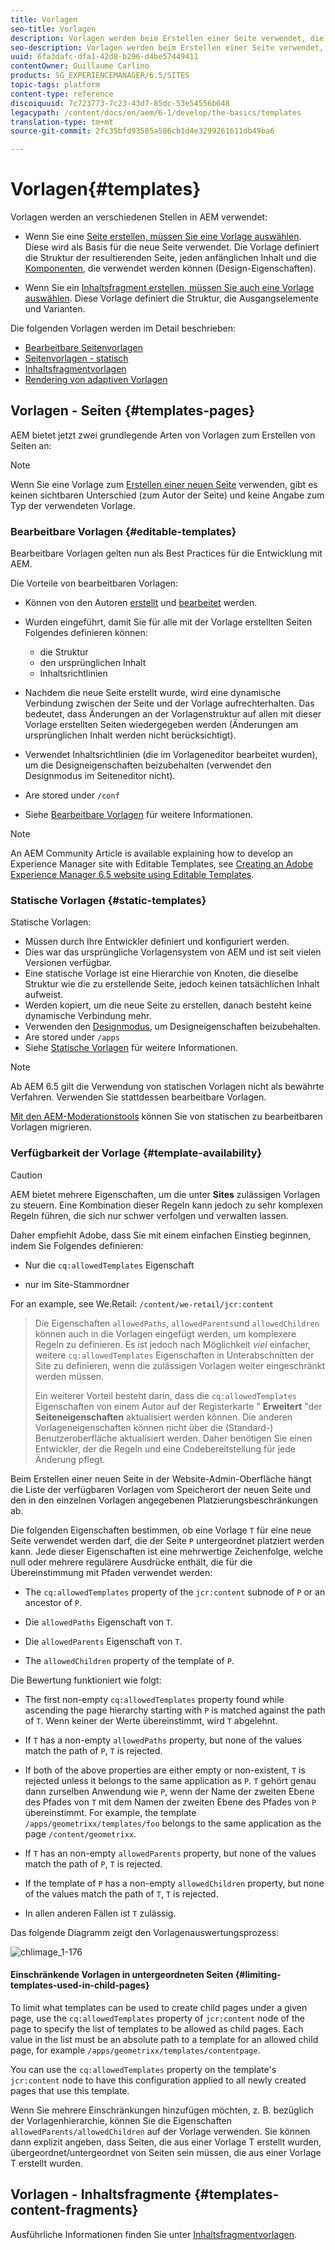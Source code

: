 ```yaml
---
title: Vorlagen
seo-title: Vorlagen
description: Vorlagen werden beim Erstellen einer Seite verwendet, die als Basis für die neue Seite verwendet wird
seo-description: Vorlagen werden beim Erstellen einer Seite verwendet, die als Grundlage für die neue Seite verwendet wird
uuid: 6fa3dafc-dfa1-42d8-b296-d4be57449411
contentOwner: Guillaume Carlino
products: SG_EXPERIENCEMANAGER/6.5/SITES
topic-tags: platform
content-type: reference
discoiquuid: 7c723773-7c23-43d7-85dc-53e54556b648
legacypath: /content/docs/en/aem/6-1/develop/the-basics/templates
translation-type: tm+mt
source-git-commit: 2fc35bfd93585a586cb1d4e3299261611db49ba6

---
```



# Vorlagen{#templates}

Vorlagen werden an verschiedenen Stellen in AEM verwendet:

* Wenn Sie eine [Seite erstellen, müssen Sie eine Vorlage auswählen](#templates-pages). Diese wird als Basis für die neue Seite verwendet. Die Vorlage definiert die Struktur der resultierenden Seite, jeden anfänglichen Inhalt und die [Komponenten](/help/sites-authoring/default-components.md), die verwendet werden können (Design-Eigenschaften).

* Wenn Sie ein [Inhaltsfragment erstellen, müssen Sie auch eine Vorlage auswählen](#templates-content-fragments). Diese Vorlage definiert die Struktur, die Ausgangselemente und Varianten.

Die folgenden Vorlagen werden im Detail beschrieben:

* [Bearbeitbare Seitenvorlagen](/help/sites-developing/page-templates-editable.md)
* [Seitenvorlagen - statisch](/help/sites-developing/page-templates-static.md)
* [Inhaltsfragmentvorlagen](/help/sites-developing/content-fragment-templates.md)
* [Rendering von adaptiven Vorlagen](/help/sites-developing/templates-adaptive-rendering.md)

## Vorlagen - Seiten {#templates-pages}

AEM bietet jetzt zwei grundlegende Arten von Vorlagen zum Erstellen von Seiten an:

>[!NOTE]
>
>Wenn Sie eine Vorlage zum [Erstellen einer neuen Seite](/help/sites-authoring/managing-pages.md#creating-a-new-page) verwenden, gibt es keinen sichtbaren Unterschied (zum Autor der Seite) und keine Angabe zum Typ der verwendeten Vorlage.

### Bearbeitbare Vorlagen {#editable-templates}

Bearbeitbare Vorlagen gelten nun als Best Practices für die Entwicklung mit AEM.

Die Vorteile von bearbeitbaren Vorlagen:

* Können von den Autoren [erstellt](/help/sites-authoring/templates.md#creating-a-new-template-template-author) und [bearbeitet](/help/sites-authoring/templates.md#editing-a-template-structure-template-author) werden.

* Wurden eingeführt, damit Sie für alle mit der Vorlage erstellten Seiten Folgendes definieren können:

   * die Struktur
   * den ursprünglichen Inhalt
   * Inhaltsrichtlinien

* Nachdem die neue Seite erstellt wurde, wird eine dynamische Verbindung zwischen der Seite und der Vorlage aufrechterhalten. Das bedeutet, dass Änderungen an der Vorlagenstruktur auf allen mit dieser Vorlage erstellten Seiten wiedergegeben werden (Änderungen am ursprünglichen Inhalt werden nicht berücksichtigt).
* Verwendet Inhaltsrichtlinien (die im Vorlageneditor bearbeitet wurden), um die Designeigenschaften beizubehalten (verwendet den Designmodus im Seiteneditor nicht).
* Are stored under `/conf`
* Siehe [Bearbeitbare Vorlagen](/help/sites-developing/page-templates-editable.md) für weitere Informationen.

>[!NOTE]
>
>An AEM Community Article is available explaining how to develop an Experience Manager site with Editable Templates, see [Creating an Adobe Experience Manager 6.5 website using Editable Templates](https://helpx.adobe.com/experience-manager/using/first_aem64_website.html).

### Statische Vorlagen {#static-templates}

Statische Vorlagen:

* Müssen durch Ihre Entwickler definiert und konfiguriert werden.
* Dies war das ursprüngliche Vorlagensystem von AEM und ist seit vielen Versionen verfügbar.
* Eine statische Vorlage ist eine Hierarchie von Knoten, die dieselbe Struktur wie die zu erstellende Seite, jedoch keinen tatsächlichen Inhalt aufweist.
* Werden kopiert, um die neue Seite zu erstellen, danach besteht keine dynamische Verbindung mehr.
* Verwenden den [Designmodus](/help/sites-authoring/default-components-designmode.md), um Designeigenschaften beizubehalten.
* Are stored under `/apps`
* Siehe [Statische Vorlagen](/help/sites-developing/page-templates-static.md) für weitere Informationen.

>[!NOTE]
>
>Ab AEM 6.5 gilt die Verwendung von statischen Vorlagen nicht als bewährte Verfahren. Verwenden Sie stattdessen bearbeitbare Vorlagen.
>
>[Mit den AEM-Moderationstools](modernization-tools.md) können Sie von statischen zu bearbeitbaren Vorlagen migrieren.

### Verfügbarkeit der Vorlage {#template-availability}

>[!CAUTION]
>
>AEM bietet mehrere Eigenschaften, um die unter **Sites** zulässigen Vorlagen zu steuern. Eine Kombination dieser Regeln kann jedoch zu sehr komplexen Regeln führen, die sich nur schwer verfolgen und verwalten lassen.
>
>Daher empfiehlt Adobe, dass Sie mit einem einfachen Einstieg beginnen, indem Sie Folgendes definieren:
>
>* Nur die `cq:allowedTemplates` Eigenschaft
   >
   >
* nur im Site-Stammordner
>
>
For an example, see We.Retail: `/content/we-retail/jcr:content`
>
>Die Eigenschaften `allowedPaths`, `allowedParents`und `allowedChildren` können auch in die Vorlagen eingefügt werden, um komplexere Regeln zu definieren. Es ist jedoch nach Möglichkeit *viel* einfacher, weitere `cq:allowedTemplates` Eigenschaften in Unterabschnitten der Site zu definieren, wenn die zulässigen Vorlagen weiter eingeschränkt werden müssen.
>
>Ein weiterer Vorteil besteht darin, dass die `cq:allowedTemplates` Eigenschaften von einem Autor auf der Registerkarte &quot; **Erweitert** &quot;der **Seiteneigenschaften** aktualisiert werden können. Die anderen Vorlageneigenschaften können nicht über die (Standard-) Benutzeroberfläche aktualisiert werden. Daher benötigen Sie einen Entwickler, der die Regeln und eine Codebereitstellung für jede Änderung pflegt.

Beim Erstellen einer neuen Seite in der Website-Admin-Oberfläche hängt die Liste der verfügbaren Vorlagen vom Speicherort der neuen Seite und den in den einzelnen Vorlagen angegebenen Platzierungsbeschränkungen ab.

Die folgenden Eigenschaften bestimmen, ob eine Vorlage `T` für eine neue Seite verwendet werden darf, die der Seite `P` untergeordnet platziert werden kann. Jede dieser Eigenschaften ist eine mehrwertige Zeichenfolge, welche null oder mehrere regulärere Ausdrücke enthält, die für die Übereinstimmung mit Pfaden verwendet werden:

* The `cq:allowedTemplates` property of the `jcr:content` subnode of `P` or an ancestor of `P`.

* Die `allowedPaths` Eigenschaft von `T`.

* Die `allowedParents` Eigenschaft von `T`.

* The `allowedChildren` property of the template of `P`.

Die Bewertung funktioniert wie folgt:

* The first non-empty `cq:allowedTemplates` property found while ascending the page hierarchy starting with `P` is matched against the path of `T`. Wenn keiner der Werte übereinstimmt, wird `T` abgelehnt.

* If `T` has a non-empty `allowedPaths` property, but none of the values match the path of `P`, `T` is rejected.

* If both of the above properties are either empty or non-existent, `T` is rejected unless it belongs to the same application as `P`. `T` gehört genau dann zurselben Anwendung wie `P`, wenn der Name der zweiten Ebene des Pfades von `T` mit dem Namen der zweiten Ebene des Pfades von `P` übereinstimmt. For example, the template `/apps/geometrixx/templates/foo` belongs to the same application as the page `/content/geometrixx`.

* If `T` has an non-empty `allowedParents` property, but none of the values match the path of `P`, `T` is rejected.

* If the template of `P` has a non-empty `allowedChildren` property, but none of the values match the path of `T`, `T` is rejected.

* In allen anderen Fällen ist `T` zulässig.

Das folgende Diagramm zeigt den Vorlagenauswertungsprozess:

![chlimage_1-176](assets/chlimage_1-176.png)

#### Einschränkende Vorlagen in untergeordneten Seiten {#limiting-templates-used-in-child-pages}

To limit what templates can be used to create child pages under a given page, use the `cq:allowedTemplates` property of `jcr:content` node of the page to specify the list of templates to be allowed as child pages. Each value in the list must be an absolute path to a template for an allowed child page, for example `/apps/geometrixx/templates/contentpage`.

You can use the `cq:allowedTemplates` property on the template&#39;s  `jcr:content` node to have this configuration applied to all newly created pages that use this template.

Wenn Sie mehrere Einschränkungen hinzufügen möchten, z. B. bezüglich der Vorlagenhierarchie, können Sie die Eigenschaften `allowedParents/allowedChildren` auf der Vorlage verwenden. Sie können dann explizit angeben, dass Seiten, die aus einer Vorlage T erstellt wurden, übergeordnet/untergeordnet von Seiten sein müssen, die aus einer Vorlage T erstellt wurden.

## Vorlagen - Inhaltsfragmente {#templates-content-fragments}

Ausführliche Informationen finden Sie unter [Inhaltsfragmentvorlagen](/help/sites-developing/content-fragment-templates.md).
